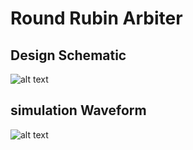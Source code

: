 # Round Rubin Arbiter

## Design Schematic
![alt text](https://github.com/ChrisShakkour/Round_Rubin_Arbiter/blob/main/Round%20Rubin%20schematic.JPG)

## simulation Waveform
![alt text](https://github.com/ChrisShakkour/Round_Rubin_Arbiter/blob/main/Round%20Rubin%20waveform.JPG)
